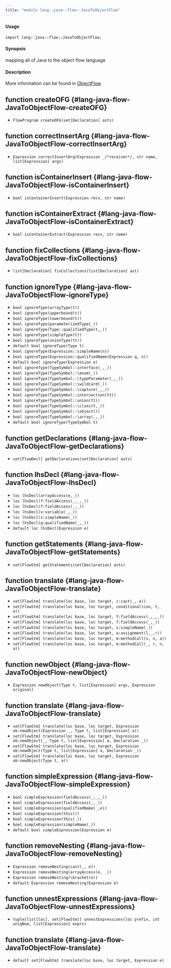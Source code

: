 ```yaml
---
title: "module lang::java::flow::JavaToObjectFlow"
---
```


#### Usage

`import lang::java::flow::JavaToObjectFlow;`

#### Synopsis

mapping all of Java to the object flow language

#### Description

More information can be found in [ObjectFlow](../../../../Library/analysis/flow/ObjectFlow.md).

## function createOFG {#lang-java-flow-JavaToObjectFlow-createOFG}

* ``FlowProgram createOFG(set[Declaration] asts)``

## function correctInsertArg {#lang-java-flow-JavaToObjectFlow-correctInsertArg}

* ``Expression correctInsertArg(Expression _/*receiver*/, str name, list[Expression] args)``

## function isContainerInsert {#lang-java-flow-JavaToObjectFlow-isContainerInsert}

* ``bool isContainerInsert(Expression recv, str name)``

## function isContainerExtract {#lang-java-flow-JavaToObjectFlow-isContainerExtract}

* ``bool isContainerExtract(Expression recv, str name)``

## function fixCollections {#lang-java-flow-JavaToObjectFlow-fixCollections}

* ``list[Declaration] fixCollections(list[Declaration] ast)``

## function ignoreType {#lang-java-flow-JavaToObjectFlow-ignoreType}

* ``bool ignoreType(arrayType(t))``
* ``bool ignoreType(upperbound(t))``
* ``bool ignoreType(lowerbound(t))``
* ``bool ignoreType(parameterizedType(_))``
* ``bool ignoreType(Type::qualifiedType(t,_))``
* ``bool ignoreType(simpleType(t))``
* ``bool ignoreType(unionType(tt))``
* ``default bool ignoreType(Type t)``
* ``bool ignoreType(Expression::simpleName(n))``
* ``bool ignoreType(Expression::qualifiedName(Expression q, n))``
* ``default bool ignoreType(Expression e)``
* ``bool ignoreType(TypeSymbol::interface(_,_))``
* ``bool ignoreType(TypeSymbol::\enum(_))``
* ``bool ignoreType(TypeSymbol::\typeParameter(_,_))``
* ``bool ignoreType(TypeSymbol::\wildcard(_))``
* ``bool ignoreType(TypeSymbol::\capture(_,_))``
* ``bool ignoreType(TypeSymbol::intersection(tt))``
* ``bool ignoreType(TypeSymbol::union(tt))``
* ``bool ignoreType(TypeSymbol::\class(t,_))``
* ``bool ignoreType(TypeSymbol::\object())``
* ``bool ignoreType(TypeSymbol::\array(_,_))``
* ``default bool ignoreType(TypeSymbol t)``

## function getDeclarations {#lang-java-flow-JavaToObjectFlow-getDeclarations}

* ``set[FlowDecl] getDeclarations(set[Declaration] asts)``

## function lhsDecl {#lang-java-flow-JavaToObjectFlow-lhsDecl}

* ``loc lhsDecl(arrayAccess(e,_))``
* ``loc lhsDecl(f:fieldAccess(_,_,_))``
* ``loc lhsDecl(f:fieldAccess(_,_))``
* ``loc lhsDecl(v:variable(_,_))``
* ``loc lhsDecl(s:simpleName(_))``
* ``loc lhsDecl(q:qualifiedName(_,_))``
* ``default loc lhsDecl(Expression e)``

## function getStatements {#lang-java-flow-JavaToObjectFlow-getStatements}

* ``set[FlowStm] getStatements(set[Declaration] asts)``

## function translate {#lang-java-flow-JavaToObjectFlow-translate}

* ``set[FlowStm] translate(loc base, loc target, c:cast(_, e))``
* ``set[FlowStm] translate(loc base, loc target, conditional(con, t, e))``
* ``set[FlowStm] translate(loc base, loc target, f:fieldAccess(_,_,_))``
* ``set[FlowStm] translate(loc base, loc target, f:fieldAccess(_,_))``
* ``set[FlowStm] translate(loc base, loc target, s:simpleName(_))``
* ``set[FlowStm] translate(loc base, loc target, a:assignment(l,_,r))``
* ``set[FlowStm] translate(loc base, loc target, m:methodCall(s, n, a))``
* ``set[FlowStm] translate(loc base, loc target, m:methodCall(_, r, n, a))``

## function newObject {#lang-java-flow-JavaToObjectFlow-newObject}

* ``Expression newObject(Type t, list[Expression] args, Expression original)``

## function translate {#lang-java-flow-JavaToObjectFlow-translate}

* ``set[FlowStm] translate(loc base, loc target, Expression ob:newObject(Expression _, Type t, list[Expression] a))``
* ``set[FlowStm] translate(loc base, loc target, Expression ob:newObject(_, Type t, list[Expression] a, Declaration _))``
* ``set[FlowStm] translate(loc base, loc target, Expression ob:newObject(Type t, list[Expression] a, Declaration _))``
* ``set[FlowStm] translate(loc base, loc target, Expression ob:newObject(Type t, a))``

## function simpleExpression {#lang-java-flow-JavaToObjectFlow-simpleExpression}

* ``bool simpleExpression(fieldAccess(_,_,_))``
* ``bool simpleExpression(fieldAccess(_,_))``
* ``bool simpleExpression(qualifiedName(_,e))``
* ``bool simpleExpression(this())``
* ``bool simpleExpression(this(_))``
* ``bool simpleExpression(simpleName(_))``
* ``default bool simpleExpression(Expression e)``

## function removeNesting {#lang-java-flow-JavaToObjectFlow-removeNesting}

* ``Expression removeNesting(cast(_, e))``
* ``Expression removeNesting(arrayAccess(e, _))``
* ``Expression removeNesting(\bracket(e))``
* ``default Expression removeNesting(Expression e)``

## function unnestExpressions {#lang-java-flow-JavaToObjectFlow-unnestExpressions}

* ``tuple[list[loc], set[FlowStm]] unnestExpressions(loc prefix, int uniqNum, list[Expression] exprs)``

## function translate {#lang-java-flow-JavaToObjectFlow-translate}

* ``default set[FlowStm] translate(loc base, loc target, Expression e)``

